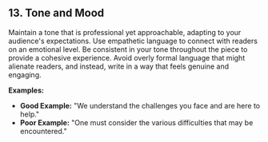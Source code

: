 ## 13. Tone and Mood
Maintain a tone that is professional yet approachable, adapting to your audience's expectations. Use empathetic language to connect with readers on an emotional level. Be consistent in your tone throughout the piece to provide a cohesive experience. Avoid overly formal language that might alienate readers, and instead, write in a way that feels genuine and engaging.

**Examples:**
- **Good Example:** "We understand the challenges you face and are here to help."
- **Poor Example:** "One must consider the various difficulties that may be encountered."
